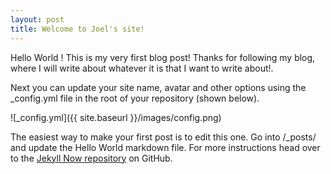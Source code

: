 ```yaml
---
layout: post
title: Welcome to Joel's site!
---
```


Hello World ! This is my very first blog post! Thanks for following my blog, where I will write about whatever it is that I want to write about!.

Next you can update your site name, avatar and other options using the _config.yml file in the root of your repository (shown below).

![_config.yml]({{ site.baseurl }}/images/config.png)

The easiest way to make your first post is to edit this one. Go into /_posts/ and update the Hello World markdown file. For more instructions head over to the [Jekyll Now repository](https://github.com/barryclark/jekyll-now) on GitHub.
